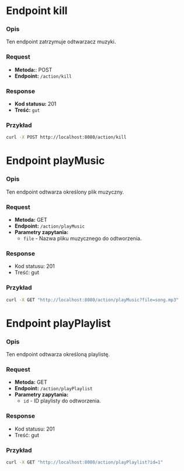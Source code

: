 # Endpoint kill

### Opis
Ten endpoint zatrzymuje odtwarzacz muzyki.

### Request
- **Metoda:**: POST
- **Endpoint:** `/action/kill`
### Response
- **Kod statusu:** 201
- **Treść:** `gut`

### Przykład
```bash
curl -X POST http://localhost:8080/action/kill
```
# Endpoint playMusic
### Opis
Ten endpoint odtwarza określony plik muzyczny.

### Request
- **Metoda:** GET
- **Endpoint:** `/action/playMusic`
- **Parametry zapytania:**
    - `file` - Nazwa pliku muzycznego do odtworzenia.
### Response
- Kod statusu: 201
- Treść: gut
### Przykład
```bash
curl -X GET "http://localhost:8080/action/playMusic?file=song.mp3"
```
# Endpoint playPlaylist
### Opis
Ten endpoint odtwarza określoną playlistę.

### Request
- **Metoda:** GET
- **Endpoint:** `/action/playPlaylist`
- **Parametry zapytania:**
    - `id` - ID playlisty do odtworzenia.
### Response
- Kod statusu: 201
- Treść: gut
### Przykład
```bash
curl -X GET "http://localhost:8080/action/playPlaylist?id=1"
```
